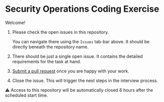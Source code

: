 # Security Operations Coding Exercise

Welcome!

1.  Please check the open issues in this repository.

    You can navigate there using the `Issues` tab-bar above.  It should be directly beneath the repository name.

1.  There should be just a single open issue. It contains the detailed requirements for the task at hand.

1.  [Submit a pull request](https://help.github.com/articles/creating-a-pull-request/) once you are happy with your work.

1.  Close the issue. This will trigger the next steps in the interview process.

:warning: Access to this repository will be automatically closed 8 hours after the scheduled start time.
